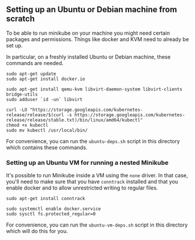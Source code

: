 ## Setting up an Ubuntu or Debian machine from scratch

To be able to run minikube on your machine you might need certain packages
and permissions. Things like docker and KVM need to already be set up.

In particular, on a freshly installed Ubuntu or Debian machine, these
commands are needed.

```
sudo apt-get update
sudo apt-get install docker.io

sudo apt-get install qemu-kvm libvirt-daemon-system libvirt-clients bridge-utils
sudo adduser `id -un` libvirt

curl -LO "https://storage.googleapis.com/kubernetes-release/release/$(curl -s https://storage.googleapis.com/kubernetes-release/release/stable.txt)/bin/linux/amd64/kubectl"
chmod +x kubectl
sudo mv kubectl /usr/local/bin/
```

For convenience, you can run the `ubuntu-deps.sh` script in this directory
which contains these commands.

### Setting up an Ubuntu VM for running a nested Minikube

It's possible to run Minikube inside a VM using the `none` driver. In that
case, you'll need to make sure that you have `conntrack` installed and that
you enable docker and to allow unrestricted writing to regular files.

```
sudo apt-get install conntrack

sudo systemctl enable docker.service
sudo sysctl fs.protected_regular=0
```

For convenience, you can run the `ubuntu-vm-deps.sh` script in this
directory which will do this for you.
